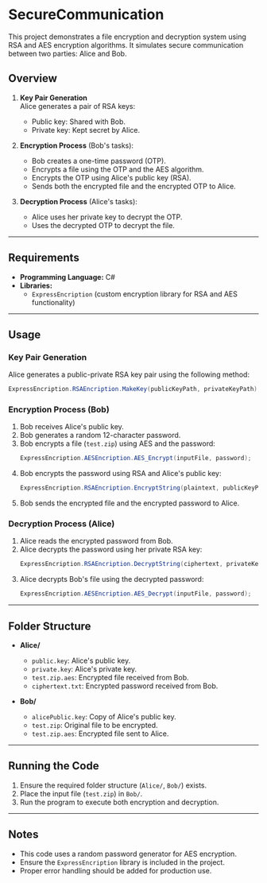 
# SecureCommunication

This project demonstrates a file encryption and decryption system using RSA and AES encryption algorithms. It simulates secure communication between two parties: Alice and Bob. 

## Overview

1. **Key Pair Generation**  
   Alice generates a pair of RSA keys:  
   - Public key: Shared with Bob.  
   - Private key: Kept secret by Alice.

2. **Encryption Process** (Bob's tasks):  
   - Bob creates a one-time password (OTP).  
   - Encrypts a file using the OTP and the AES algorithm.  
   - Encrypts the OTP using Alice's public key (RSA).  
   - Sends both the encrypted file and the encrypted OTP to Alice.  

3. **Decryption Process** (Alice's tasks):  
   - Alice uses her private key to decrypt the OTP.  
   - Uses the decrypted OTP to decrypt the file.  

---

## Requirements

- **Programming Language:** C#  
- **Libraries:**  
  - `ExpressEncription` (custom encryption library for RSA and AES functionality)

---

## Usage

### Key Pair Generation
Alice generates a public-private RSA key pair using the following method:
```csharp
ExpressEncription.RSAEncription.MakeKey(publicKeyPath, privateKeyPath);
```

### Encryption Process (Bob)
1. Bob receives Alice's public key.  
2. Bob generates a random 12-character password.  
3. Bob encrypts a file (`test.zip`) using AES and the password:
   ```csharp
   ExpressEncription.AESEncription.AES_Encrypt(inputFile, password);
   ```
4. Bob encrypts the password using RSA and Alice's public key:
   ```csharp
   ExpressEncription.RSAEncription.EncryptString(plaintext, publicKeyPath);
   ```
5. Bob sends the encrypted file and the encrypted password to Alice.

### Decryption Process (Alice)
1. Alice reads the encrypted password from Bob.  
2. Alice decrypts the password using her private RSA key:
   ```csharp
   ExpressEncription.RSAEncription.DecryptString(ciphertext, privateKeyPath);
   ```
3. Alice decrypts Bob's file using the decrypted password:
   ```csharp
   ExpressEncription.AESEncription.AES_Decrypt(inputFile, password);
   ```

---

## Folder Structure

- **Alice/**  
  - `public.key`: Alice's public key.  
  - `private.key`: Alice's private key.  
  - `test.zip.aes`: Encrypted file received from Bob.  
  - `ciphertext.txt`: Encrypted password received from Bob.  

- **Bob/**  
  - `alicePublic.key`: Copy of Alice's public key.  
  - `test.zip`: Original file to be encrypted.  
  - `test.zip.aes`: Encrypted file sent to Alice.  

---

## Running the Code

1. Ensure the required folder structure (`Alice/`, `Bob/`) exists.  
2. Place the input file (`test.zip`) in `Bob/`.  
3. Run the program to execute both encryption and decryption.

---

## Notes

- This code uses a random password generator for AES encryption.
- Ensure the `ExpressEncription` library is included in the project.
- Proper error handling should be added for production use.
